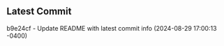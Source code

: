 
## Latest Commit
b9e24cf - Update README with latest commit info (2024-08-29 17:00:13 -0400) <Yunxi-Zhou>
